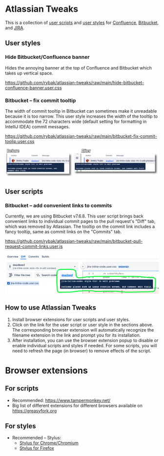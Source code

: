 Atlassian Tweaks
===================

This is a collection of [user scripts](https://en.wikipedia.org/wiki/Userscript)
and [user styles][WikipediaUserStyles] for [Confluence][Confluence],
[Bitbucket][Bitbucket], and [JIRA][JIRA].

## User styles

### Hide Bitbucket/Confluence banner

Hides the annoying banner at the top of Confluence and
Bitbucket which takes up vertical space.

https://github.com/rybak/atlassian-tweaks/raw/main/hide-bitbucket-confluence-banner.user.css

### Bitbucket – fix commit tooltip

The width of commit tooltip in Bitbucket can sometimes make it unreadable
because it is too narrow.  This user style increases the width of the tooltip to
accommodate the 72 characters wide (default setting for formatting in IntelliJ
IDEA) commit messages.

https://github.com/rybak/atlassian-tweaks/raw/main/bitbucket-fix-commit-toolip.user.css

![[Screenshot of "Fix commit tooltip"](images/bitbucket-fix-commit-tooltip.png)](https://github.com/rybak/atlassian-tweaks/raw/main/images/bitbucket-fix-commit-tooltip.png)

## User scripts

### Bitbucket – add convenient links to commits
Currently, we are using Bitbucket v7.6.8.  This user script brings back
convenient links to individual commit pages to the pull request's "Diff" tab,
which was removed by Atlassian.  The tooltip on the commit link includes a fancy
tooltip, same as commit links on the "Commits" tab.

https://github.com/rybak/atlassian-tweaks/raw/main/bitbucket-pull-request-commit-links.user.js

![[Screenshot of "PR links to commits"](images/bitbucket-pr-commit-links-screenshot-diff.png)](https://github.com/rybak/atlassian-tweaks/raw/main/images/bitbucket-pr-commit-links-screenshot-diff.png)

## How to use Atlassian Tweaks
1. Install browser extensions for user scripts and user styles.
2. Click on the link for the user script or user style in the sections above.
   The corresponding browser extension will automatically recognize the filename
   extension in the link and prompt you for its installation.
3. After installation, you can use the browser extension popup to disable or
   enable individual scripts and styles if needed.  For some scripts, you will
   need to refresh the page (in browser) to remove effects of the script.

# Browser extensions

## For scripts
- Recommended: https://www.tampermonkey.net/
- Big list of different extensions for different browsers available on
  https://greasyfork.org

## For styles
- Recommended – Stylus:
  - [Stylus for Chrome/Chromium](https://chrome.google.com/webstore/detail/stylus/clngdbkpkpeebahjckkjfobafhncgmne)
  - [Stylus for Firefox](https://addons.mozilla.org/en-US/firefox/addon/styl-us/)

[WikipediaUserStyles]: https://en.wikipedia.org/wiki/Stylus_(browser_extension)
[Confluence]: https://www.atlassian.com/software/confluence
[Bitbucket]: https://bitbucket.org/product
[JIRA]: https://www.atlassian.com/software/jira
